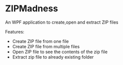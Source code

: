 # ZIPMadness
An WPF application to create,open and extract ZIP files 

Features:
* Create ZIP file from one file
* Create ZIP file from multiple files
* Open ZIP file to see the contents of the zip file
* Extract zip file to already existing folder